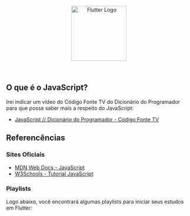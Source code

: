 <p align="center">
    <image src="../logos/javascript-logo.png"  height="150px" alt="Flutter Logo" />
</p>

</br>

## O que é o JavaScript?

Irei indicar um vídeo do Código Fonte TV do Dicionário do Programador para que possa saber mais a respeito do JavaScript:

- [JavaScript // Dicionário do Programador - Código Fonte TV](https://youtu.be/Ri76yOpLrNg?si=KCXkHC5jE__DIERB)

## Referencências

### Sites Oficiais

- [MDN Web Docs - JavaScript](https://developer.mozilla.org/pt-BR/docs/Web/JavaScript)
- [W3Schools - Tutorial JavaScript](https://www.w3schools.com/js)

### Playlists

Logo abaixo, você encontrará algumas playlists para iniciar seus estudos em Flutter:

